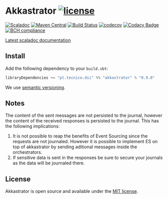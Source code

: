 # Akkastrator [![license](http://img.shields.io/:license-MIT-blue.svg)](LICENSE)
[![Scaladoc](http://javadoc-badge.appspot.com/pt.tecnico.dsi/akkastrator_2.12.svg?label=scaladoc&style=plastic&maxAge=604800)](https://ist-dsi.github.io/akkastrator/latest/api/#pt.tecnico.dsi.akkastrator.package)
[![Maven Central](https://maven-badges.herokuapp.com/maven-central/pt.tecnico.dsi/akkastrator_2.12/badge.svg?maxAge=604800)](https://maven-badges.herokuapp.com/maven-central/pt.tecnico.dsi/akkastrator_2.12)
[![Build Status](https://travis-ci.org/ist-dsi/akkastrator.svg?branch=master&style=plastic&maxAge=604800)](https://travis-ci.org/ist-dsi/akkastrator)
[![codecov](https://codecov.io/gh/ist-dsi/akkastrator/branch/master/graph/badge.svg)](https://codecov.io/gh/ist-dsi/akkastrator)
[![Codacy Badge](https://api.codacy.com/project/badge/grade/75210854e9b945df97a8408e4975a067)](https://www.codacy.com/app/IST-DSI/akkastrator)
[![BCH compliance](https://bettercodehub.com/edge/badge/ist-dsi/akkastrator)](https://bettercodehub.com/)

[Latest scaladoc documentation](https://ist-dsi.github.io/akkastrator/latest/api/pt/tecnico/dsi/akkastrator/index.html)

## Install
Add the following dependency to your `build.sbt`:
```sbt
libraryDependencies += "pt.tecnico.dsi" %% "akkastrator" % "0.9.0"
```
We use [semantic versioning](http://semver.org).


## Notes
The content of the sent messages are not persisted to the journal, however the content of the received responses is
persisted to the journal. This has the following implications:

1. It is not possible to reap the benefits of Event Sourcing since the requests are not journaled. However it is possible
to implement ES on top of akkastrator by sending aditional messages inside the orchestrators.
2. If sensitive data is sent in the responses be sure to secure your journals as the data will be journaled there. 

## License
Akkastrator is open source and available under the [MIT license](LICENSE).
